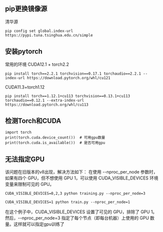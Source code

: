 ## pip更换镜像源
清华源
```shell
pip config set global.index-url https://pypi.tuna.tsinghua.edu.cn/simple
```

## 安装pytorch
常用的环境
CUDA12.1 + torch2.2 
```shell
pip install torch==2.2.1 torchvision==0.17.1 torchaudio==2.2.1 --index-url https://download.pytorch.org/whl/cu121
```
CUDA11.3+torch1.12
```shell
pip install torch==1.12.1+cu113 torchvision==0.13.1+cu113 torchaudio==0.12.1 --extra-index-url https://download.pytorch.org/whl/cu113
```

## 检测Torch和CUDA
```shell
import torch
print(torch.cuda.device_count())  # 可用gpu数量
print(torch.cuda.is_available())  # 是否可用gpu
```

## 无法指定GPU
该问题在旧版本的v8出现，解决方法如下：
在使用 --nproc_per_node 参数时，如果有四个 GPU，但不想使用 GPU 1，可以使用 CUDA_VISIBLE_DEVICES 环境变量来限制可见的 GPU。

`CUDA_VISIBLE_DEVICES=0,2,3 python training.py --nproc_per_node=3`

`CUDA_VISIBLE_DEVICES=1 python train.py --nproc_per_node=1`

在这个例子中，CUDA_VISIBLE_DEVICES 设置了可见的 GPU，排除了 GPU 1。然后，--nproc_per_node=3 指定了每个节点（即每台机器）上使用的 GPU 数量。这样就可以指定gpu训练了